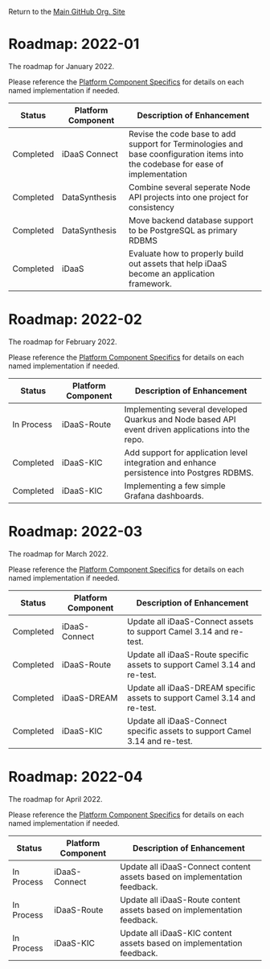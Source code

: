Return to the <a href="https://github.com/Project-Herophilus" target="_blank">Main GitHub Org. Site</a>


# Roadmap: 2022-01
The roadmap for January 2022.

Please reference the [Platform Component Specifics](../Design/PlatformComponents.md) for details on each named implementation if needed.

| Status    | Platform Component | Description of Enhancement                                                                                                       |
|-----------|--------------------|----------------------------------------------------------------------------------------------------------------------------------|
| Completed | iDaaS Connect      | Revise the code base to add support for Terminologies and base coonfiguration items into the codebase for ease of implementation |
| Completed | DataSynthesis      | Combine several seperate Node API projects into one project for consistency                                                      | Completed | iDaaS-KIC          | Basic user interface to show data that lands within knowledge, insight and conformance platform.                                 |
| Completed | DataSynthesis      | Move backend database support to be PostgreSQL as primary RDBMS                                                                  |
| Completed | iDaaS      | Evaluate how to properly build out assets that help iDaaS become an application framework.                                       |

# Roadmap: 2022-02
The roadmap for February 2022.

Please reference the [Platform Component Specifics](../Design/PlatformComponents.md) for details on each named implementation if needed.

| Status     | Platform Component | Description of Enhancement                                                                         |
|------------|--------------------|----------------------------------------------------------------------------------------------------|
| In Process | iDaaS-Route        | Implementing several developed Quarkus and Node based API event driven applications into the repo. |
| Completed  | iDaaS-KIC          | Add support for application level integration and enhance persistence into Postgres RDBMS.         |
| Completed  | iDaaS-KIC          | Implementing a few simple Grafana dashboards.                                                      |

# Roadmap: 2022-03
The roadmap for March 2022.

Please reference the [Platform Component Specifics](../Design/PlatformComponents.md) for details on each named implementation if needed.

| Status    | Platform Component | Description of Enhancement                                                  |
|-----------|--------------------|-----------------------------------------------------------------------------|
| Completed | iDaaS-Connect      | Update all iDaaS-Connect assets to support Camel 3.14 and re-test.          |
| Completed | iDaaS-Route        | Update all iDaaS-Route specific assets to support Camel 3.14 and re-test.   |
| Completed | iDaaS-DREAM        | Update all iDaaS-DREAM specific assets to support Camel 3.14 and re-test.   |
| Completed | iDaaS-KIC          | Update all iDaaS-Connect specific assets to support Camel 3.14 and re-test. |

# Roadmap: 2022-04
The roadmap for April 2022.

Please reference the [Platform Component Specifics](../Design/PlatformComponents.md) for details on each named implementation if needed.

| Status     | Platform Component | Description of Enhancement                                                |
|------------|--------------------|---------------------------------------------------------------------------|
| In Process | iDaaS-Connect      | Update all iDaaS-Connect content assets based on implementation feedback. |
| In Process | iDaaS-Route        | Update all iDaaS-Route content assets based on implementation feedback.   |
| In Process | iDaaS-KIC          | Update all iDaaS-KIC content assets based on implementation feedback.     |
